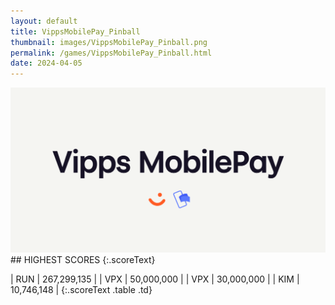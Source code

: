 ```yaml
---
layout: default
title: VippsMobilePay_Pinball
thumbnail: images/VippsMobilePay_Pinball.png
permalink: /games/VippsMobilePay_Pinball.html
date: 2024-04-05
---
```


<img src="../images/VippsMobilePay_Pinball.png" class="gameThumbnail img-fluid mx-auto align-middle">
## HIGHEST SCORES
{:.scoreText}

| RUN | 267,299,135 | 
| VPX | 50,000,000 | 
| VPX | 30,000,000 | 
| KIM | 10,746,148 | 
{:.scoreText .table .td}
